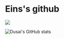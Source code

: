 # Eins's github

![](https://visitor-badge.glitch.me/badge?page_id=Elysiamobi.readme)



![Dusai's GitHub stats](https://github-readme-stats.vercel.app/api?username=Elysiamobi)


